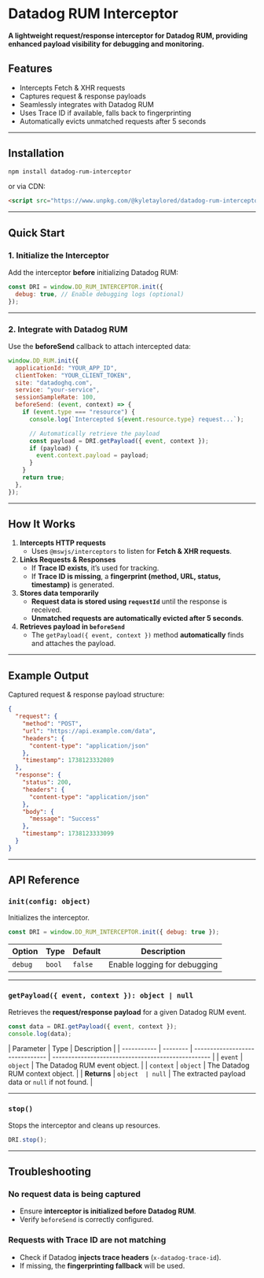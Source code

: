 # **Datadog RUM Interceptor**

**A lightweight request/response interceptor for Datadog RUM, providing enhanced payload visibility for debugging and monitoring.**

## **Features**

- Intercepts Fetch & XHR requests
- Captures request & response payloads
- Seamlessly integrates with Datadog RUM
- Uses Trace ID if available, falls back to fingerprinting
- Automatically evicts unmatched requests after 5 seconds

---

## **Installation**

```bash
npm install datadog-rum-interceptor
```

or via CDN:

```html
<script src="https://www.unpkg.com/@kyletaylored/datadog-rum-interceptor@latest/dist/browser/datadog-rum-interceptor.browser.umd.js"></script>
```

---

## **Quick Start**

### **1. Initialize the Interceptor**

Add the interceptor **before** initializing Datadog RUM:

```javascript
const DRI = window.DD_RUM_INTERCEPTOR.init({
  debug: true, // Enable debugging logs (optional)
});
```

---

### **2. Integrate with Datadog RUM**

Use the **beforeSend** callback to attach intercepted data:

```javascript
window.DD_RUM.init({
  applicationId: "YOUR_APP_ID",
  clientToken: "YOUR_CLIENT_TOKEN",
  site: "datadoghq.com",
  service: "your-service",
  sessionSampleRate: 100,
  beforeSend: (event, context) => {
    if (event.type === "resource") {
      console.log(`Intercepted ${event.resource.type} request...`);

      // Automatically retrieve the payload
      const payload = DRI.getPayload({ event, context });
      if (payload) {
        event.context.payload = payload;
      }
    }
    return true;
  },
});
```

---

## **How It Works**

1. **Intercepts HTTP requests**
   - Uses `@mswjs/interceptors` to listen for **Fetch & XHR requests**.
2. **Links Requests & Responses**
   - If **Trace ID exists**, it’s used for tracking.
   - If **Trace ID is missing**, a **fingerprint (method, URL, status, timestamp)** is generated.
3. **Stores data temporarily**
   - **Request data is stored using `requestId`** until the response is received.
   - **Unmatched requests are automatically evicted after 5 seconds**.
4. **Retrieves payload in `beforeSend`**
   - The `getPayload({ event, context })` method **automatically** finds and attaches the payload.

---

## **Example Output**

Captured request & response payload structure:

```json
{
  "request": {
    "method": "POST",
    "url": "https://api.example.com/data",
    "headers": {
      "content-type": "application/json"
    },
    "timestamp": 1738123332089
  },
  "response": {
    "status": 200,
    "headers": {
      "content-type": "application/json"
    },
    "body": {
      "message": "Success"
    },
    "timestamp": 1738123333099
  }
}
```

---

## **API Reference**

### **`init(config: object)`**

Initializes the interceptor.

```javascript
const DRI = window.DD_RUM_INTERCEPTOR.init({ debug: true });
```

| Option  | Type   | Default | Description                  |
| ------- | ------ | ------- | ---------------------------- |
| `debug` | `bool` | `false` | Enable logging for debugging |

---

### **`getPayload({ event, context }): object | null`**

Retrieves the **request/response payload** for a given Datadog RUM event.

```javascript
const data = DRI.getPayload({ event, context });
console.log(data);
```

| Parameter   | Type     | Description                     |
| ----------- | -------- | ------------------------------- | -------------------------------------------------- |
| `event`     | `object` | The Datadog RUM event object.   |
| `context`   | `object` | The Datadog RUM context object. |
| **Returns** | `object  | null`                           | The extracted payload data or `null` if not found. |

---

### **`stop()`**

Stops the interceptor and cleans up resources.

```javascript
DRI.stop();
```

---

## **Troubleshooting**

### **No request data is being captured**

- Ensure **interceptor is initialized before Datadog RUM**.
- Verify `beforeSend` is correctly configured.

### **Requests with Trace ID are not matching**

- Check if Datadog **injects trace headers** (`x-datadog-trace-id`).
- If missing, the **fingerprinting fallback** will be used.
